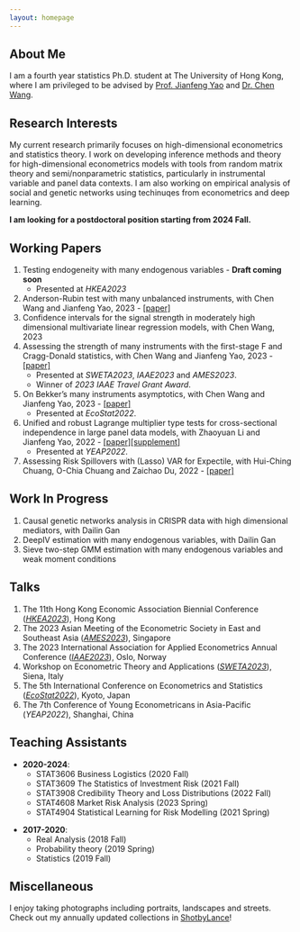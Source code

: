 ```yaml
---
layout: homepage
---
```


## About Me
I am a fourth year statistics Ph.D. student at The University of Hong Kong, where I am privileged to be advised by [Prof. Jianfeng Yao](https://jianfengyao.wordpress.com/) and [Dr. Chen Wang](https://saasweb.hku.hk/staff/stacw/web/).

## Research Interests
My current research primarily focuses on high-dimensional econometrics and statistics theory. I work on developing inference methods and theory for 
high-dimensional econometrics models with tools from random matrix theory and semi/nonparametric statistics, particularly in instrumental variable and panel data contexts. I am also working on empirical analysis of social and genetic networks using techinuqes from econometrics and deep learning.

**I am looking for a postdoctoral position starting from 2024 Fall.**

## Working Papers 
1. Testing endogeneity with many endogenous variables - **Draft coming soon**
   - Presented at *HKEA2023*
2. Anderson-Rubin test with many unbalanced instruments, with Chen Wang and Jianfeng Yao, 2023 - [[paper]](https://www.dropbox.com/scl/fi/tx3vcyyh55huwxit482h1/weakIVpaper3_20230922.pdf?rlkey=yxt7pv49b3m2uhin4dvavilwy&dl=0)
3. Confidence intervals for the signal strength in moderately high dimensional multivariate linear regression models, with Chen Wang, 2023 
4. Assessing the strength of many instruments with the first-stage F and Cragg-Donald statistics, with Chen Wang and Jianfeng Yao, 2023 - [[paper]](https://www.dropbox.com/scl/fi/7yrd6xyzed4jh2kw7upub/weakIVpaper2_20230825.pdf?rlkey=3algefffwmbbpzr8bkxa2di9p&dl=0)
   - Presented at *SWETA2023*, *IAAE2023* and *AMES2023*.
   - Winner of *2023 IAAE Travel Grant Award*.
5. On Bekker’s many instruments asymptotics, with Chen Wang and Jianfeng Yao, 2023 - [[paper]](https://arxiv.org/pdf/2302.14396.pdf)
   - Presented at *EcoStat2022*.
6. Unified and robust Lagrange multiplier type tests for cross-sectional independence in large panel data models, with Zhaoyuan Li and Jianfeng Yao, 2022 - [[paper]](https://www.dropbox.com/scl/fi/jq5741l8mgsmfevjn5cc9/RLM_Sinica_main.pdf?rlkey=b0clir7zckpyjfv8m5omq7cej&dl=0)[[supplement]](https://www.dropbox.com/scl/fi/13190ayz0gb04xw8qfs0r/RLM_Sinica_Supplement.pdf?rlkey=qtsn932p5j3zan79ldmjpxe5s&dl=0)
   - Presented at *YEAP2022*.
7. Assessing Risk Spillovers with (Lasso) VAR for Expectile, with Hui-Ching Chuang, O-Chia Chuang and Zaichao Du, 2022 - [[paper]](https://deliverypdf.ssrn.com/delivery.php?ID=271115095026087003013108010104106006017000060055059029121029115023089071096029114125100029055040112124009075031070117076124103119082082087053120019020127012078004088038034008121006083023031101114126001085091086075008066123127019006096094105087084029001&EXT=pdf&INDEX=TRUE)

## Work In Progress
1. Causal genetic networks analysis in CRISPR data with high dimensional mediators, with Dailin Gan
2. DeepIV estimation with many endogenous variables, with Dailin Gan
3. Sieve two-step GMM estimation with many endogenous variables and weak moment conditions

## Talks
1. The 11th Hong Kong Economic Association Biennial Conference (*[HKEA2023](http://hkea.org.hk/index.php/11th-conference)*), Hong Kong
2. The 2023 Asian Meeting of the Econometric Society in East and Southeast Asia (*[AMES2023](https://www.ames2023ntu.org/)*), Singapore
3. The 2023 International Association for Applied Econometrics Annual Conference (*[IAAE2023](https://www.bi.edu/about-bi/events/2023/june/iaae2023/)*), Oslo, Norway
4. Workshop on Econometric Theory and Applications (*[SWETA2023](https://sites.google.com/view/sweta2023/home)*), Siena, Italy
5. The 5th International Conference on Econometrics and Statistics (*[EcoStat2022](http://www.cmstatistics.org/EcoSta2022/)*), Kyoto, Japan
6. The 7th Conference of Young Econometricans in Asia-Pacific (*YEAP2022*), Shanghai, China

## Teaching Assistants
* **2020-2024**: 
    - STAT3606 Business Logistics (2020 Fall)
    - STAT3609 The Statistics of Investment Risk (2021 Fall)
    - STAT3908 Credibility Theory and Loss Distributions (2022 Fall)
    - STAT4608 Market Risk Analysis (2023 Spring)
    - STAT4904 Statistical Learning for Risk Modelling (2021 Spring)
+ **2017-2020**: 
    - Real Analysis (2018 Fall)
    - Probability theory (2019 Spring)
    - Statistics (2019 Fall)

## Miscellaneous
I enjoy taking photographs including portraits, landscapes and streets. Check out my annually updated collections in [ShotbyLance](https://lanceh7.wixsite.com/shotbylance)!

